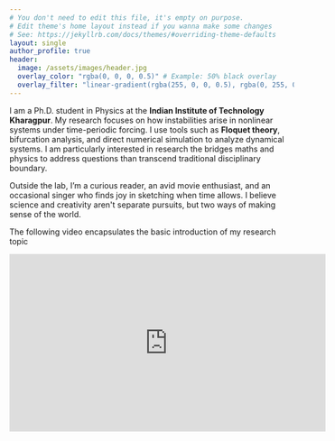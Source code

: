 ```yaml
---
# You don't need to edit this file, it's empty on purpose.
# Edit theme's home layout instead if you wanna make some changes
# See: https://jekyllrb.com/docs/themes/#overriding-theme-defaults
layout: single
author_profile: true
header:
  image: /assets/images/header.jpg
  overlay_color: "rgba(0, 0, 0, 0.5)" # Example: 50% black overlay
  overlay_filter: "linear-gradient(rgba(255, 0, 0, 0.5), rgba(0, 255, 0, 0.5))"
---
```


I am a Ph.D. student in Physics at the **Indian Institute of Technology Kharagpur**. My research focuses on how instabilities arise in nonlinear systems under time-periodic forcing.  I use tools such as **Floquet theory**, bifurcation analysis, and direct numerical simulation to analyze dynamical systems. I am particularly interested in research the bridges maths and physics to address questions than transcend traditional disciplinary boundary.

Outside the lab, I’m a curious reader, an avid movie enthusiast, and an occasional singer who finds joy in sketching when time allows. I believe science and creativity aren't separate pursuits, but two ways of making sense of the world.

The following video encapsulates the basic introduction of my research topic
<iframe width="560" height="315" src="https://www.youtube.com/embed/K6r1jmAEF6I?si=fMQf0Nm7JmkQFoUt" title="YouTube video player" frameborder="0" allow="accelerometer; autoplay; clipboard-write; encrypted-media; gyroscope; picture-in-picture; web-share" referrerpolicy="strict-origin-when-cross-origin" allowfullscreen></iframe>
